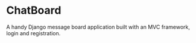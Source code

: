 # ChatBoard
A handy Django message board application built with an MVC framework, login and registration.

